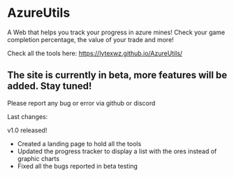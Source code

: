 # AzureUtils
A Web that helps you track your progress in azure mines! Check your game completion percentage, the value of your trade and more!

Check all the tools here:
https://lytexwz.github.io/AzureUtils/

## The site is currently in beta, more features will be added. Stay tuned!

Please report any bug or error via github or discord

Last changes: 

v1.0 released!
- Created a landing page to hold all the tools
- Updated the progress tracker to display a list with the ores instead of graphic charts
- Fixed all the bugs reported in beta testing
